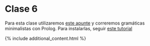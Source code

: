 # Clase 6

Para esta clase utilizaremos [este apunte](handout.pdf) y correremos gramáticas minimalistas con Prolog. Para instalarlas, seguir [este tutorial](./ParserMinimalistaStabler1/instructions.md)

{% include additional_content.html %}
